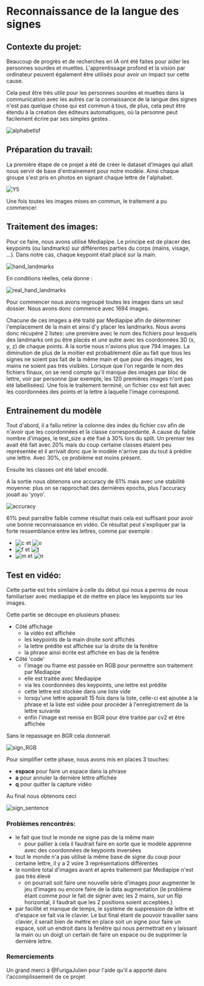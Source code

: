 # Reconnaissance de la langue des signes

## Contexte du projet: 

Beaucoup de progrès et de recherches en IA ont été faites pour aider les personnes sourdes et muettes. L'apprentissage profond et la vision par ordinateur peuvent également être utilisés pour avoir un impact sur cette cause.

Cela peut être très utile pour les personnes sourdes et muettes dans la communication avec les autres car la connaissance de la langue des signes n'est pas quelque chose qui est commun à tous, de plus, cela peut être étendu à la création des éditeurs automatiques, où la personne peut facilement écrire par ses simples gestes .

![alphabetlsf](assets/alphabetlsf.jpg)

## Préparation du travail:
La première étape de ce projet a été de créer le dataset d'images qui allait nous servir de base d'entrainement pour notre modèle.
Ainsi chaque groupe s'est pris en photos en signant chaque lettre de l'alphabet.

![Y5](assets/Y5.jpg)

Une fois toutes les images mises en commun, le traitement a pu commencer. 

## Traitement des images:

Pour ce faire, nous avons utilisé Mediapipe. Le principe est de placer des keypoints (ou landmarks) sur différentes parties du corps (mains, visage, ...). Dans notre cas, chaque keypoint était placé sur la main.

![hand_landmarks](assets/hand_landmarks.png)

En conditions réelles, cela donne :

![real_hand_landmarks](assets/real_hand_landmarks.PNG)


Pour commencer nous avons regroupé toutes les images dans un seul dossier. Nous avons donc commencé avec 1694 images.

Chacune de ces images a été traité par Mediapipe afin de déterminer l'emplacement de la main et ainsi d'y placer les landmarks. Nous avons donc récupéré 2 listes: une première avec le nom des fichiers pour lesquels des landmarks ont pu être placés et une autre avec les coordonnées 3D (x, y, z) de chaque points. A la sortie nous n'avions plus que 794 images. La diminution de plus de la moitier est probablement dûe au fait que tous les signes ne soient pas fait de la même main et que pour des images, les mains ne soient pas très visibles. Lorsque que l'on regarde le nom des fichiers finaux, on se rend compte qu'il manque des images par bloc de lettre, voir par personne (par exemple, les 120 premières images n'ont pas été labellisées). 
 Une fois le traitement terminé, un fichier csv est fait avec les coordonnées des points et la lettre à laquelle l'image correspond.


## Entrainement du modèle

Tout d'abord, il a fallu retirer la colonne des index du fichier csv afin de n'avoir que les coordonnées et la classe correspondante. 
A cause du faible nombre d'images, le test_size a été fixé à 30% lors du split. Un premier tes avait été fait avec 20% mais du coup certaine classes étaient peu représentée et il arrivait donc que le modèle n'arrive pas du tout à prédire une lettre. Avec 30%, ce problème est moins présent. 

Ensuite les classes ont été label encodé.

A la sortie nous obtenons une accuracy de 61% mais avec une stabilité moyenne: plus on se rapprochait des dernières epochs, plus l'accuracy jouait au 'yoyo'.

![accuracy](assets/accuracy.PNG)


61% peut parraître faible comme résultat mais cela est suffisant pour avoir une bonne reconnaissance en vidéo. Ce résultat peut s'expliquer par la forte ressemblance entre les lettres, comme par exemple :
* ![c](assets/c.PNG) et ![o](assets/o.PNG)
* ![f](assets/f.PNG) et ![t](assets/t.PNG)
* ![m](assets/m.PNG) et ![n](assets/n.PNG)


## Test en vidéo:
Cette partie est très similaire à celle du début qui nous a permis de nous familiariser avec mediapipe et de mettre en place les keypoints sur les images.

Cette partie se découpe en plusieurs phases:

* Côté affichage
    * la vidéo est affichée
    * les keypoints de la main droite sont affichés
    * la lettre prédite est affichée sur la droite de la fenêtre 
    * la phrase ainsi écrite est affichée en bas de la fenêtre
* Côté 'code'
    * l'image ou frame est passée en RGB pour permettre son traitement par Mediapipe
    * elle est traitée avec Mediapipe
    * via les coordonnées des keypoints, une lettre est prédite
    * cette lettre est stockée dans une liste vide
    * lorsqu'une lettre apparaît 15 fois dans la liste, celle-ci est ajoutée à la phrase et la liste est vidée pour procéder à l'enregistrement de la lettre suivante
    * enfin l'image est remise en BGR pour être traitée par cv2 et être affichée

Sans le repassage en BGR cela donnerait

![sign_RGB](assets/sign_RGB.PNG)

Pour simplifier cette phase, nous avons mis en places 3 touches:
* **espace** pour faire un espace dans la phrase
* **a** pour annuler la dernière lettre affichée
* **q** pour quitter la capture vidéo

Au final nous obtenons ceci

![sign_sentence](assets/sign_sentence.PNG)

### Problèmes rencontrés:

* le fait que tout le monde ne signe pas de la même main 
    * pour pallier à cela il faudrait faire en sorte que le modèle apprenne avec des coordonnées de keypoints inversées
* tout le monde n'a pas utilisé la même base de signe du coup pour certaine lettre, il y a 2 voire 3 représentations différentes
* le nombre total d'images avant et après traitement par Mediapipe n'est pas très élevé
    * on pourrait soit faire une nouvelle série d'images pour augmenter le jeu d'images ou encore faire de la data augmentation (le problème étant comme pour le fait de signer avec les 2 mains, sur un flip horizontal, il faudrait que les 2 positions soient acceptées.)
 * par facilité et manque de temps, le système de suppression de lettre et d'espace se fait via le clavier. Le but final étant de pouvoir travailler sans clavier, il serait bien de mettre en place soit un signe pour faire un espace, soit un endroit dans la fenêtre qui nous permettrait en y laissant la main ou un doigt un certain de faire un espace ou de supprimer la dernière lettre.


### Remerciements

Un grand merci à @FurigaJulien pour l'aide qu'il a apporté dans l'accomplissement de ce projet

